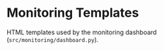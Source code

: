 # Monitoring Templates

HTML templates used by the monitoring dashboard (`src/monitoring/dashboard.py`).